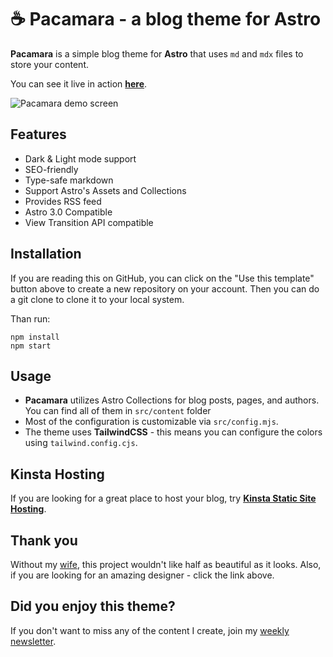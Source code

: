 # ☕ Pacamara - a blog theme for Astro

**Pacamara** is a simple blog theme for **Astro** that uses `md` and `mdx` files to store your content.

You can see it live in action [**here**](https://pacamara-astro-6y7xr.kinsta.page/).

![Pacamara demo screen](https://github.com/palmiak/pacamara-astro/assets/2342458/9fbe8655-ee60-4c37-8bf3-eae0cca57d91)

## Features

- Dark & Light mode support
- SEO-friendly
- Type-safe markdown
- Support Astro's Assets and Collections
- Provides RSS feed
- Astro 3.0 Compatible
- View Transition API compatible

## Installation

If you are reading this on GitHub, you can click on the "Use this template" button above to create a new repository on your account. Then you can do a git clone to clone it to your local system.

Than run:

```
npm install
npm start
```

## Usage

- **Pacamara** utilizes Astro Collections for blog posts, pages, and authors. You can find all of them in `src/content` folder
- Most of the configuration is customizable via `src/config.mjs`.
- The theme uses **TailwindCSS** - this means you can configure the colors using `tailwind.config.cjs`.

## Kinsta Hosting

If you are looking for a great place to host your blog, try [**Kinsta Static Site Hosting**](https://kinsta.com/static-site-hosting).

## Thank you

Without my [wife](https://agnieszkapalmowska.myportfolio.com/), this project wouldn't like half as beautiful as it looks. Also, if you are looking for an amazing designer - click the link above.

## Did you enjoy this theme?

If you don't want to miss any of the content I create, join my [weekly newsletter](https://newsletter.maciekpalmowski.dev/).
